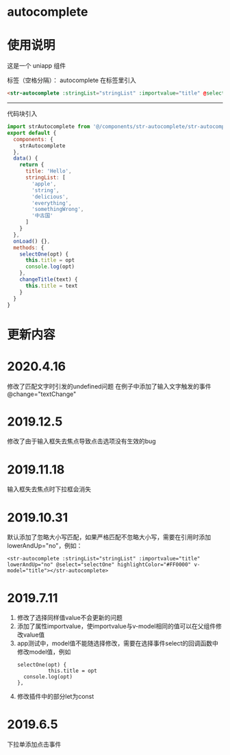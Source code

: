 # autocomplete

# 使用说明

这是一个 uniapp 组件

标签（空格分隔）： autocomplete
在标签里引入

```html
<str-autocomplete :stringList="stringList" :importvalue="title" @select="selectOne" highlightColor="#FF0000" v-model="title"></str-autocomplete>
```

---

代码块引入

```javascript
import strAutocomplete from '@/components/str-autocomplete/str-autocomplete.vue'
export default {
  components: {
    strAutocomplete
  },
  data() {
    return {
      title: 'Hello',
      stringList: [
        'apple',
        'string',
        'delicious',
        'everything',
        'somethingWrong',
        '中古国'
      ]
    }
  },
  onLoad() {},
  methods: {
    selectOne(opt) {
      this.title = opt
      console.log(opt)
    },
    changeTitle(text) {
      this.title = text
    }
  }
}
```

# 更新内容
# 2020.4.16
修改了匹配文字时引发的undefined问题
在例子中添加了输入文字触发的事件 @change="textChange"
# 2019.12.5
修改了由于输入框失去焦点导致点击选项没有生效的bug
# 2019.11.18
输入框失去焦点时下拉框会消失
# 2019.10.31
默认添加了忽略大小写匹配，如果严格匹配不忽略大小写，需要在引用时添加lowerAndUp="no"，例如：
```
<str-autocomplete :stringList="stringList" :importvalue="title" lowerAndUp="no" @select="selectOne" highlightColor="#FF0000" v-model="title"></str-autocomplete>
```

# 2019.7.11

  1. 修改了选择同样值value不会更新的问题
  2. 添加了属性importvalue，使importvalue与v-model相同的值可以在父组件修改value值
  3. app测试中，model值不能随选择修改，需要在选择事件select的回调函数中修改model值，例如
      ```
      selectOne(opt) {
				this.title = opt
        console.log(opt)
      },
      ```
  4. 修改插件中的部分let为const

# 2019.6.5

下拉单添加点击事件
